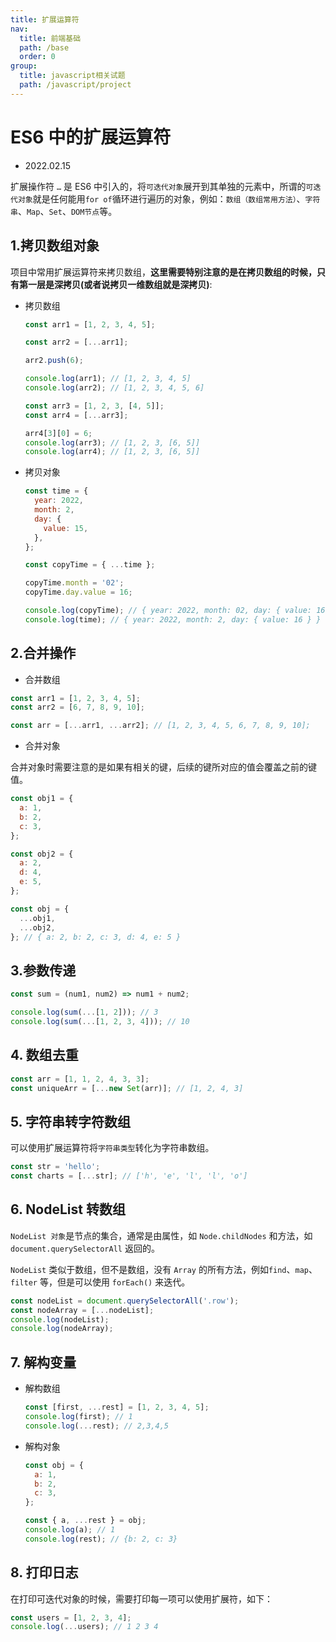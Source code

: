 ```yaml
---
title: 扩展运算符
nav:
  title: 前端基础
  path: /base
  order: 0
group:
  title: javascript相关试题
  path: /javascript/project
---
```


# ES6 中的扩展运算符

- 2022.02.15

扩展操作符 `…` 是 ES6 中引入的，将`可迭代对象`展开到其单独的元素中，所谓的`可迭代对象`就是任何能用`for of`循环进行遍历的对象，例如：`数组（数组常用方法）`、`字符串`、`Map`、`Set`、`DOM节点`等。

## 1.拷贝数组对象

项目中常用扩展运算符来拷贝数组，**这里需要特别注意的是在拷贝数组的时候，只有第一层是深拷贝(或者说拷贝一维数组就是深拷贝)**:

- 拷贝数组

  ```js
  const arr1 = [1, 2, 3, 4, 5];

  const arr2 = [...arr1];

  arr2.push(6);

  console.log(arr1); // [1, 2, 3, 4, 5]
  console.log(arr2); // [1, 2, 3, 4, 5, 6]

  const arr3 = [1, 2, 3, [4, 5]];
  const arr4 = [...arr3];

  arr4[3][0] = 6;
  console.log(arr3); // [1, 2, 3, [6, 5]]
  console.log(arr4); // [1, 2, 3, [6, 5]]
  ```

- 拷贝对象

  ```js
  const time = {
    year: 2022,
    month: 2,
    day: {
      value: 15,
    },
  };

  const copyTime = { ...time };

  copyTime.month = '02';
  copyTime.day.value = 16;

  console.log(copyTime); // { year: 2022, month: 02, day: { value: 16 } }
  console.log(time); // { year: 2022, month: 2, day: { value: 16 } }
  ```

## 2.合并操作

- 合并数组

```js
const arr1 = [1, 2, 3, 4, 5];
const arr2 = [6, 7, 8, 9, 10];

const arr = [...arr1, ...arr2]; // [1, 2, 3, 4, 5, 6, 7, 8, 9, 10];
```

- 合并对象

合并对象时需要注意的是如果有相关的键，后续的键所对应的值会覆盖之前的键值。

```js
const obj1 = {
  a: 1,
  b: 2,
  c: 3,
};

const obj2 = {
  a: 2,
  d: 4,
  e: 5,
};

const obj = {
  ...obj1,
  ...obj2,
}; // { a: 2, b: 2, c: 3, d: 4, e: 5 }
```

## 3.参数传递

```js
const sum = (num1, num2) => num1 + num2;

console.log(sum(...[1, 2])); // 3
console.log(sum(...[1, 2, 3, 4])); // 10
```

## 4. 数组去重

```js
const arr = [1, 1, 2, 4, 3, 3];
const uniqueArr = [...new Set(arr)]; // [1, 2, 4, 3]
```

## 5. 字符串转字符数组

可以使用扩展运算符将`字符串类型`转化为字符串数组。

```js
const str = 'hello';
const charts = [...str]; // ['h', 'e', 'l', 'l', 'o']
```

## 6. NodeList 转数组

`NodeList 对象`是节点的集合，通常是由属性，如 `Node.childNodes` 和方法，如 `document.querySelectorAll` 返回的。

`NodeList` 类似于数组，但不是数组，没有 `Array` 的所有方法，例如`find`、`map`、`filter` 等，但是可以使用 `forEach()` 来迭代。

```js
const nodeList = document.querySelectorAll('.row');
const nodeArray = [...nodeList];
console.log(nodeList);
console.log(nodeArray);
```

## 7. 解构变量

- 解构数组

  ```js
  const [first, ...rest] = [1, 2, 3, 4, 5];
  console.log(first); // 1
  console.log(...rest); // 2,3,4,5
  ```

- 解构对象

  ```js
  const obj = {
    a: 1,
    b: 2,
    c: 3,
  };

  const { a, ...rest } = obj;
  console.log(a); // 1
  console.log(rest); // {b: 2, c: 3}
  ```

## 8. 打印日志

在打印可迭代对象的时候，需要打印每一项可以使用扩展符，如下：

```js
const users = [1, 2, 3, 4];
console.log(...users); // 1 2 3 4
```

